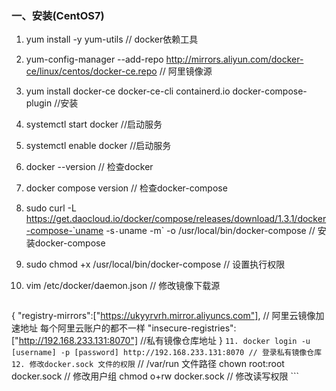 ### 一、安装(CentOS7)

1. yum install -y yum-utils  // docker依赖工具
2. yum-config-manager --add-repo http://mirrors.aliyun.com/docker-ce/linux/centos/docker-ce.repo // 阿里镜像源
3. yum install docker-ce docker-ce-cli containerd.io docker-compose-plugin //安装
4. systemctl start docker //启动服务
5. systemctl enable docker //启动服务
6. docker --version // 检查docker
7. docker compose version // 检查docker-compose
8. sudo curl -L https://get.daocloud.io/docker/compose/releases/download/1.3.1/docker-compose-`uname -s`-`uname -m` -o /usr/local/bin/docker-compose  // 安装docker-compose
9. sudo chmod +x /usr/local/bin/docker-compose // 设置执行权限
10. vim /etc/docker/daemon.json // 修改镜像下载源

    ```
{
  "registry-mirrors":["https://ukyyrvrh.mirror.aliyuncs.com"],  // 阿里云镜像加速地址 每个阿里云账户的都不一样
  "insecure-registries": ["http://192.168.233.131:8070"] //私有镜像仓库地址
}
    ```
11. docker login -u [username] -p [password] http://192.168.233.131:8070 // 登录私有镜像仓库
12. 修改docker.sock 文件的权限
    ```
    // /var/run 文件路径
    chown root:root docker.sock // 修改用户组
    chmod o+rw docker.sock  // 修改读写权限
    ```


